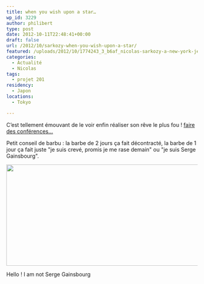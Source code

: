 ```yaml
---
title: when you wish upon a star…
wp_id: 3229
author: philibert
type: post
date: 2012-10-11T22:48:41+00:00
draft: false
url: /2012/10/sarkozy-when-you-wish-upon-a-star/
featured: /uploads/2012/10/1774243_3_b6af_nicolas-sarkozy-a-new-york-jeudi-11-octobre_de40326d14b75f1e1755f3932fea071a.jpg
categories:
  - Actualité
  - Nicolas
tags:
  - projet 201
residency:
  - Japon
locations:
  - Tokyo

---
```

C&rsquo;est tellement émouvant de le voir enfin réaliser son rêve le plus fou ! <a class="arrow" href="http://www.lemonde.fr/politique/article/2012/10/11/sarkozy-reapparait-pour-une-conference-privee-a-new-york_1774242_823448.html" title="Sarkozy réapparait pour une conférence privée à New York" target="_blank">faire des conférences&#8230;</a>

Petit conseil de barbu : la barbe de 2 jours ça fait décontracté, la barbe de 1 jour ça fait juste "je suis crevé, promis je me rase demain" ou "je suis Serge Gainsbourg".

<div id="attachment_3246" class="wp-caption alignnone" style="max-width: 534px">
  <a href="{{< aws >}}/uploads/2012/10/1774243_3_b6af_nicolas-sarkozy-a-new-york-jeudi-11-octobre_de40326d14b75f1e1755f3932fea071a.jpg"><img src="{{< aws >}}/uploads/2012/10/1774243_3_b6af_nicolas-sarkozy-a-new-york-jeudi-11-octobre_de40326d14b75f1e1755f3932fea071a.jpg" alt="" title="1774243_3_b6af_nicolas-sarkozy-a-new-york-jeudi-11-octobre_de40326d14b75f1e1755f3932fea071a" width="534" height="267" class="size-full wp-image-3246" srcset="{{< aws >}}/uploads/2012/10/1774243_3_b6af_nicolas-sarkozy-a-new-york-jeudi-11-octobre_de40326d14b75f1e1755f3932fea071a.jpg 534w, {{< aws >}}/uploads/2012/10/1774243_3_b6af_nicolas-sarkozy-a-new-york-jeudi-11-octobre_de40326d14b75f1e1755f3932fea071a-300x150.jpg 300w, {{< aws >}}/uploads/2012/10/1774243_3_b6af_nicolas-sarkozy-a-new-york-jeudi-11-octobre_de40326d14b75f1e1755f3932fea071a-263x131.jpg 263w" sizes="(max-width: 534px) 100vw, 534px" /></a>
  
  <p class="wp-caption-text">
    Hello ! I am not Serge Gainsbourg
  </p>
</div>